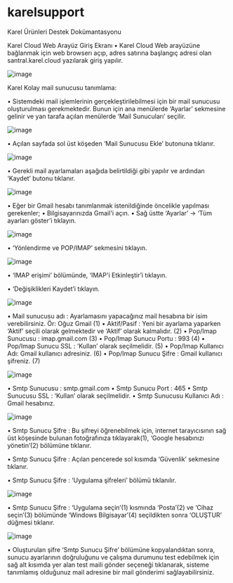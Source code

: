 # karelsupport
Karel Ürünleri Destek Dokümantasyonu

 Karel Cloud Web Arayüz Giriş Ekranı
•	Karel Cloud Web arayüzüne bağlanmak için web 
browserı açıp, adres satırına başlangıç adresi olan 
santral.karel.cloud yazılarak giriş yapılır.

![image](https://github.com/onurerisgen/karelsupport/assets/11631408/835f925f-bcbb-4802-9793-dcff3bffd8e6)

Karel Kolay mail sunucusu tanımlama:

•	Sistemdeki mail işlemlerinin gerçekleştirilebilmesi için bir mail sunucusu oluşturulması gerekmektedir. Bunun için ana menülerde ‘Ayarlar’ sekmesine gelinir ve yan tarafa açılan menülerde ‘Mail Sunucuları’ seçilir.

![image](https://github.com/onurerisgen/karelsupport/assets/11631408/5b62b089-9db7-4495-8de2-6bd78821cd0b)

•	Açılan sayfada sol üst köşeden ‘Mail Sunucusu Ekle’ butonuna tıklanır. 

![image](https://github.com/onurerisgen/karelsupport/assets/11631408/1e96ed53-cafa-47b9-b9af-f80284a1a3e4)

•	Gerekli mail ayarlamaları aşağıda belirtildiği gibi yapılır ve ardından ‘Kaydet’ butonu tıklanır.

![image](https://github.com/onurerisgen/karelsupport/assets/11631408/15e7d48e-083f-4398-be8b-1adb69c53e2f)

•	Eğer bir Gmail hesabı tanımlanmak istenildiğinde öncelikle yapılması gerekenler;
•	Bilgisayarınızda Gmail'i açın.
•	Sağ üstte ‘Ayarlar’ -> ‘Tüm ayarları göster’i tıklayın.

![image](https://github.com/onurerisgen/karelsupport/assets/11631408/b4cc4054-df03-4771-bb94-472fd7d968dd)

•	‘Yönlendirme ve POP/IMAP’ sekmesini tıklayın.

 
![image](https://github.com/onurerisgen/karelsupport/assets/11631408/d69dfc94-5d0b-46d0-a336-d9a9dff80460)


•	‘IMAP erişimi’ bölümünde, ‘IMAP'i Etkinleştir’i tıklayın.



•	‘Değişiklikleri Kaydet’i tıklayın.

 ![image](https://github.com/onurerisgen/karelsupport/assets/11631408/bd313c01-465a-4828-9e66-653d728aef76)

•	Mail sunucusu adı : Ayarlamasını yapacağınız mail hesabına bir isim verebilirsiniz. Ör: Oğuz Gmail (1)
•	Aktif/Pasif : Yeni bir ayarlama yaparken ‘Aktif’ seçili olarak gelmektedir ve ‘Aktif’ olarak kalmalıdır. (2)
•	Pop/Imap Sunucusu : imap.gmail.com (3)
•	Pop/Imap Sunucu Portu : 993 (4)
•	Pop/Imap Sunucu SSL : ‘Kullan’ olarak seçilmelidir. (5)
•	Pop/Imap Kullanıcı Adı: Gmail kullanıcı adresiniz. (6)
•	Pop/Imap Sunucu Şifre : Gmail kullanıcı şifreniz. (7)

![image](https://github.com/onurerisgen/karelsupport/assets/11631408/50443d13-e585-4453-9345-6f2f95937b17)


•	Smtp Sunucusu : smtp.gmail.com
•	Smtp Sunucu Port : 465 
•	Smtp Sunucusu SSL : ‘Kullan’ olarak seçilmelidir.
•	Smtp Sunucusu Kullanıcı Adı : Gmail hesabınız.

 ![image](https://github.com/onurerisgen/karelsupport/assets/11631408/c6eb2dba-a2c7-4879-8710-f4be0e9720ac)

•	Smtp Sunucu Şifre : Bu şifreyi öğrenebilmek için, internet tarayıcısının sağ üst köşesinde bulunan fotoğrafınıza tıklayarak(1), ‘Google hesabınızı yönetin’(2) bölümüne tıklanır.


•	Smtp Sunucu Şifre : Açılan pencerede sol kısımda ‘Güvenlik’ sekmesine tıklanır.
 
•	Smtp Sunucu Şifre : ‘Uygulama şifreleri’ bölümü tıklanılır.

![image](https://github.com/onurerisgen/karelsupport/assets/11631408/4c2e1528-17a6-462b-a8a6-cded8bd271b0)

•	 Smtp Sunucu Şifre : ‘Uygulama seçin’(1) kısmında ‘Posta’(2) ve ‘Cihaz seçin’(3) bölümünde ‘Windows Bilgisayar’(4) seçildikten sonra ‘OLUŞTUR’ düğmesi tıklanır.
 
![image](https://github.com/onurerisgen/karelsupport/assets/11631408/11c16f4a-6aab-433c-b937-8fc000da92c1)

•	Oluşturulan şifre ‘Smtp Sunucu Şifre’ bölümüne kopyalandıktan sonra, sunucu ayarlarının doğruluğunu ve çalışma durumunu test edebilmek için sağ alt kısımda yer alan test maili gönder seçeneği tıklanarak, sisteme tanımlamış olduğunuz mail adresine bir mail gönderimi sağlayabilirsiniz.

